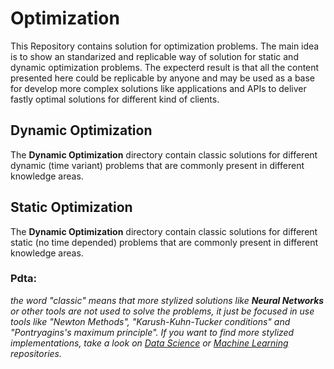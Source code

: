 # Optimization

This Repository contains solution for optimization problems. The main idea is to show an standarized and replicable way of solution for static and dynamic optimization problems. The expecterd result is that all the content presented here could be replicable by anyone and may be used as a base for develop more complex solutions like applications and APIs to deliver fastly optimal solutions for different kind of clients.

## Dynamic Optimization
The **Dynamic Optimization** directory contain classic solutions for different dynamic (time variant) problems that are commonly present in different knowledge areas. 

## Static Optimization
The **Dynamic Optimization** directory contain classic solutions for different static (no time depended) problems that are commonly present in different knowledge areas. 

### Pdta:
*the word "classic" means that more stylized solutions like **Neural Networks** or other tools are not used to solve the problems, it just be focused in use tools like "Newton Methods", "Karush-Kuhn-Tucker conditions" and "Pontryagins's maximum principle". If you want to find more stylized implementations, take a look on [Data Science](https://github.com/JuanPChicaC/Data-Science) or [Machine Learning](https://github.com/JuanPChicaC/Machine-Learning) repositories.*

